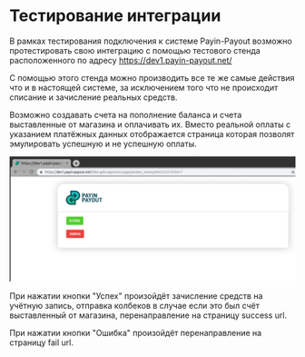 # Тестирование интеграции

В рамках тестирования подключения к системе Payin-Payout возможно протестировать свою интеграцию
с помощью тестового стенда расположенного по адресу https://dev1.payin-payout.net/

С помощью этого стенда можно производить все те же самые действия что и в настоящей системе, за
исключением того что не происходит списание и зачисление реальных средств.

Возможно создавать счета на пополнение баланса и счета выставленные от магазина и оплачивать их.
Вместо реальной оплаты с указанием платёжных данных отображается страница которая позволят эмулировать
успешную и не успешную оплаты.

![Страница оплаты](images/dev1-fake-payin.png "Страница оплаты")

При нажатии кнопки "Успех" произойдёт зачисление средств на учётную запись, отправка колбеков в случае
если это был счёт выставленный от магазина, перенаправление на страницу success url.

При нажатии кнопки "Ошибка" произойдёт перенаправление на страницу fail url.


